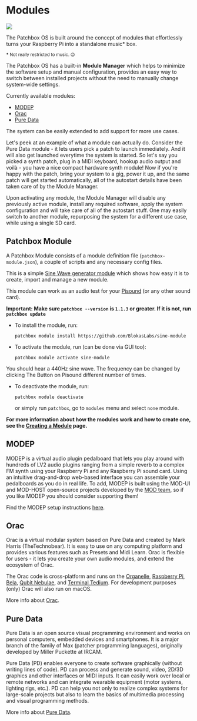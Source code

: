 # Modules

![](https://raw.githubusercontent.com/wiki/BlokasLabs/patchbox-os-gen/images/modules.png)

The Patchbox OS is built around the concept of modules that effortlessly turns your Raspberry Pi into a standalone music\* box.


<small>__*__ Not really restricted to music. 😉</small>

The Patchbox OS has a built-in **Module Manager** which helps to minimize the software setup and manual configuration, provides an easy way to switch between installed projects without the need to manually change system-wide settings.

Currently available modules:

- <a href="https://blokas.io/modep/" target="_blank">MODEP</a>
- <a href="https://community.blokas.io/t/orac-2-0-for-the-raspberry-pi/1099" target="_blank">Orac</a>
- <a href="https://puredata.info/" target='_blank'>Pure Data</a> 

The system can be easily extended to add support for more use cases.


Let's peek at an example of what a module can actually do. Consider the Pure Data module - it lets users pick a patch to launch immediately. And it will also get launched everytime the system is started.
So let's say you picked a synth patch, plug in a MIDI keyboard, hookup audio output and voilà - you have a nice compact hardware synth module! Now if you're happy with the patch, bring your system to a gig, power it up, and the same patch will get started automatically, all of the autostart details have been taken care of by the Module Manager.

Upon activating any module, the Module Manager will disable any previously active module, install any required software, apply the system configuration and will take care of all of the
autostart stuff. One may easily switch to another module, repurposing the system for a different use case, while using a single SD card.

## Patchbox Module

A Patchbox Module consists of a module definition file (`patchbox-module.json`), a couple of scripts and any necessary config files.

This is a simple <a href="https://github.com/BlokasLabs/sine-module" target='_blank'>Sine Wave generator module</a> which shows how easy it is to create, import and manage a new module.

This module can work as an audio test for your <a href="https://blokas.io/pisound/" target="_blank">Pisound</a> (or any other sound card).

**Important: Make sure `patchbox --version` is `1.1.3` or greater. If it is not, run `patchbox update`**

- To install the module, run:
    ```
    patchbox module install https://github.com/BlokasLabs/sine-module
    ```
- To activate the module, run (can be done via GUI too):
    ``` 
    patchbox module activate sine-module
    ```

You should hear a 440Hz sine wave. The frequency can be changed by clicking The Button on Pisound different number of times.

- To deactivate the module, run:
    ```
    patchbox module deactivate
    ```

    or simply run `patchbox`, go to `modules` menu and select `none` module.


**For more information about how the modules work and how to create one, see the [Creating a Module](creating-a-module.md) page.**


## MODEP

MODEP is a virtual audio plugin pedalboard that lets you play around with hundreds of LV2 audio plugins ranging from a simple reverb to a complex FM synth using your Raspberry Pi and any Raspberry Pi sound card. Using an intuitive drag-and-drop web-based interface you can assemble your pedalboards as you do in real life. To add, MODEP is built using the MOD-UI and MOD-HOST open-source projects developed by the [MOD team](https://mod.audio), so if you like MODEP you should consider supporting them!

Find the MODEP setup instructions <a href="https://blokas.io/modep/docs/setup/" target='_blank'>here</a>.

## Orac

Orac is a virtual modular system based on Pure Data and created by Mark Harris (TheTechnobear). It is easy to use on any computing platform and provides various features such as Presets and Midi Learn. Orac is flexible for users - it lets you create your own audio modules, and extend the ecosystem of Orac.

The Orac code is cross-platform and runs on the <a href="https://www.critterandguitari.com/organelle" target='_blank'>Organelle</a>, <a href="https://www.raspberrypi.org/" target="_blank">Raspberry Pi</a>, <a href="https://bela.io" target='_blank'>Bela</a>, <a href="https://www.qubitelectronix.com/shop/nebulae" target='_blank'>Qubit Nebulae</a>, and <a href="https://github.com/mxmxmx/terminal_tedium" target='_blank'>Terminal Tedium</a>. For development purposes (only) Orac will also run on macOS.

More info about <a href="https://github.com/TheTechnobear/Orac/wiki" target='_blank'>Orac</a>.

## Pure Data

Pure Data is an open source visual programming environment and works on personal computers, embedded devices and smartphones. It is a major branch of the family of Max (patcher programming languages), originally developed by Miller Puckette at IRCAM. 

Pure Data (PD) enables everyone to create software graphically (without writing lines of code). PD can process and generate sound, video, 2D/3D graphics and other interfaces or MIDI inputs. It can easily work over local or remote networks and can integrate wearable equipment (motor systems, lighting rigs, etc.). PD can help you not only to realize complex systems for large-scale projects but also to learn the basics of multimedia processing and visual programming methods. 

More info about <a href="https://puredata.info/" target='_blank'>Pure Data</a>.
